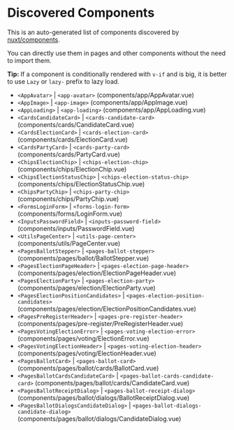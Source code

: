 # Discovered Components

This is an auto-generated list of components discovered by [nuxt/components](https://github.com/nuxt/components).

You can directly use them in pages and other components without the need to import them.

**Tip:** If a component is conditionally rendered with `v-if` and is big, it is better to use `Lazy` or `lazy-` prefix to lazy load.

- `<AppAvatar>` | `<app-avatar>` (components/app/AppAvatar.vue)
- `<AppImage>` | `<app-image>` (components/app/AppImage.vue)
- `<AppLoading>` | `<app-loading>` (components/app/AppLoading.vue)
- `<CardsCandidateCard>` | `<cards-candidate-card>` (components/cards/CandidateCard.vue)
- `<CardsElectionCard>` | `<cards-election-card>` (components/cards/ElectionCard.vue)
- `<CardsPartyCard>` | `<cards-party-card>` (components/cards/PartyCard.vue)
- `<ChipsElectionChip>` | `<chips-election-chip>` (components/chips/ElectionChip.vue)
- `<ChipsElectionStatusChip>` | `<chips-election-status-chip>` (components/chips/ElectionStatusChip.vue)
- `<ChipsPartyChip>` | `<chips-party-chip>` (components/chips/PartyChip.vue)
- `<FormsLoginForm>` | `<forms-login-form>` (components/forms/LoginForm.vue)
- `<InputsPasswordField>` | `<inputs-password-field>` (components/inputs/PasswordField.vue)
- `<UtilsPageCenter>` | `<utils-page-center>` (components/utils/PageCenter.vue)
- `<PagesBallotStepper>` | `<pages-ballot-stepper>` (components/pages/ballot/BallotStepper.vue)
- `<PagesElectionPageHeader>` | `<pages-election-page-header>` (components/pages/election/ElectionPageHeader.vue)
- `<PagesElectionParty>` | `<pages-election-party>` (components/pages/election/ElectionParty.vue)
- `<PagesElectionPositionCandidates>` | `<pages-election-position-candidates>` (components/pages/election/ElectionPositionCandidates.vue)
- `<PagesPreRegisterHeader>` | `<pages-pre-register-header>` (components/pages/pre-register/PreRegisterHeader.vue)
- `<PagesVotingElectionError>` | `<pages-voting-election-error>` (components/pages/voting/ElectionError.vue)
- `<PagesVotingElectionHeader>` | `<pages-voting-election-header>` (components/pages/voting/ElectionHeader.vue)
- `<PagesBallotCard>` | `<pages-ballot-card>` (components/pages/ballot/cards/BallotCard.vue)
- `<PagesBallotCardsCandidateCard>` | `<pages-ballot-cards-candidate-card>` (components/pages/ballot/cards/CandidateCard.vue)
- `<PagesBallotReceiptDialog>` | `<pages-ballot-receipt-dialog>` (components/pages/ballot/dialogs/BallotReceiptDialog.vue)
- `<PagesBallotDialogsCandidateDialog>` | `<pages-ballot-dialogs-candidate-dialog>` (components/pages/ballot/dialogs/CandidateDialog.vue)
